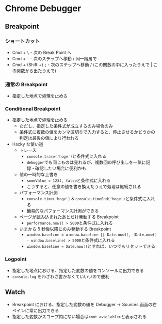 # Chrome Debugger

## Breakpoint

### ショートカット

- Cmd + `\` - 次の Break Point へ
- Cmd + `'` - 次のステップへ移動 / 同一階層で
- Cmd + (Shift +) `;` - 次のステップへ移動 / (この関数の中に入ったうえで | この関数から出たうえで)

### 通常の Breakpoint

- 指定した地点で処理を止める

### Conditional Breakpoint

- 指定した地点で処理を止める
  - ただし、指定した条件式が成立するのみ場合のみ
  - 条件式に複数の値をカンマ区切りで入力すると、停止させるかどうかの判定は最後の値により行われる
- Hacky な使い道
  - トレース
    - `console.trase('hoge')`と条件式に入れる
    - `debugger`でも同じものは見れるが、複数回の呼び出しを一気に記録・確認したい場合に便利かも
  - 値の一時的な上書き
    - `someValue = 1234, false`と条件式に入れる
    - こうすると、任意の値を書き換えたうえで処理は継続される
  - パフォーマンス計測
    - `console.time('hoge')` & `console.timeEnd('hoge')`と条件式に入れる
    - 簡易的なパフォーマンス計測ができる
  - ページが読み込まれたあとだけ発動する Breakpoint
    - `performance.now() > 5000`と条件式に入れる
  - いまから 5 秒後以降にのみ発動する Breakpoint
    - `window.baseline = window.baseline || Date.now(), (Date.now() - window.baseline) > 5000`と条件式に入れる
    - `window.baseline = Date.now()`とすれば、いつでもリセットできる

### Logpoint

- 指定した地点における、指定した変数の値をコンソールに出力できる
- `console.log` をわざわざ書かなくていいいので便利

## Watch

- Breakpoint における、指定した変数の値を Debugger -> Sources 画面の右ペインに常に出力できる
- 指定した変数がスコープ内にない場合は`<not available>`と表示される

